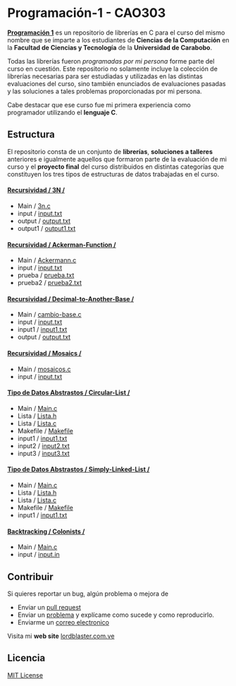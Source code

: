 # Programación-1 - CAO303

[**Programación 1**](https://github.com/icleranaya/Programacion-1.git) es un repositorio de librerías en C para el curso del mismo nombre que se imparte a los estudiantes de **Ciencias de la Computación** en la **Facultad de Ciencias y Tecnología** de la **Universidad de Carabobo**.

Todas las librerías fueron *programadas por mi persona* forme parte del curso en cuestión. Este repositorio no solamente incluye la colección de librerías necesarias para ser estudiadas y utilizadas en las distintas evaluaciones del curso, sino también enunciados de evaluaciones pasadas y las soluciones a tales problemas proporcionadas por mi persona.

Cabe destacar que ese curso fue mi primera experiencia como programador utilizando el **lenguaje C**.

## Estructura

El repositorio consta de un conjunto de **librerías**, **soluciones a talleres** anteriores e igualmente aquellos que formaron parte de la evaluación de mi curso y el **proyecto final** del curso distribuidos en distintas categorías que constituyen los tres tipos de estructuras de datos trabajadas en el curso.

#### [Recursividad / 3N /](Recursion/3N/)
* Main / [3n.c](Recursion/3N/3n.c)
* input / [input.txt](Recursion/3N/input.txt)
* output / [output.txt](Recursion/3N/output.txt)
* output1 / [output1.txt](Recursion/3N/output1.txt)

#### [Recursividad / Ackerman-Function /](Recursion/Ackerman-Function/)
* Main / [Ackermann.c](Recursion/Ackerman-Function/Ackermann.c)
* input / [input.txt](Recursion/Ackerman-Function/input.txt)
* prueba / [prueba.txt](Recursion/Ackerman-Function/prueba.txt)
* prueba2 / [prueba2.txt](Recursion/Ackerman-Function/prueba2.txt)

#### [Recursividad / Decimal-to-Another-Base /](Recursion/Decimal-to-Another-Base/)
* Main / [cambio-base.c](Recursion/Decimal-to-Another-Base/cambio-base.c)
* input / [input.txt](Recursion/Decimal-to-Another-Base/input.txt)
* input1 / [input1.txt](Recursion/Decimal-to-Another-Base/input1.txt)
* output / [output.txt](Recursion/Decimal-to-Another-Base/output.txt)

#### [Recursividad / Mosaics /](Recursion/Mosaics/)
* Main / [mosaicos.c](Recursion/Mosaics/mosaicos.c)
* input / [input.txt](Recursion/Mosaics/input.txt)
  
#### [Tipo de Datos Abstrastos / Circular-List /](TDA/Circular-List/)
* Main / [Main.c](TDA/Circular-List/main.c)
* Lista / [Lista.h](TDA/Circular-List/Lista.h)
* Lista / [Lista.c](TDA/Circular-List/Lista.c)
* Makefile / [Makefile](TDA/Circular-List/Makefile)
* input1 / [input1.txt](TDA/Circular-List/input1.txt)
* input2 / [input2.txt](TDA/Circular-List/input2.txt)
* input3 / [input3.txt](TDA/Circular-List/input3.txt)

#### [Tipo de Datos Abstrastos / Simply-Linked-List /](TDA/Simply-Linked-List/)
* Main / [Main.c](TDA/Simply-Linked-List/main.c)
* Lista / [Lista.h](TDA/Simply-Linked-List/Lista.h)
* Lista / [Lista.c](TDA/Simply-Linked-List/Lista.c)
* Makefile / [Makefile](TDA/Simply-Linked-List/Makefile)
* input1 / [input1.txt](TDA/Simply-Linked-List/input1.txt)

#### [Backtracking / Colonists /](Backtracking/Colonists/)
* Main / [Main.c](Backtracking/Colonists/Main.c)
* input / [input.in](Backtracking/Colonists/input.in)

## Contribuir

Si quieres reportar un bug, algún problema o mejora de

* Enviar un [pull request](https://github.com/icleranaya/Programacion-1/pulls)
* Enviar un [problema](https://github.com/icleranaya/Programacion-1/issues) y explícame como sucede y como reproducirlo.
* Enviarme un [correo electronico](mailto:contacto@lordlbaster.com.ve)

Visita mi **web site** [lordblaster.com.ve](https://lordblaster.com.ve/)

## Licencia
[MIT License](LICENSE.txt)
